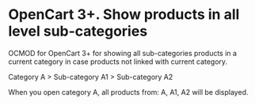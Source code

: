 # OpenCart 3+. Show products in all level sub-categories

OCMOD for OpenCart 3+ for showing all sub-categories products in a current category in case products not linked with current category.

Category A > Sub-category A1 > Sub-category A2

When you open category A, all products from: A, A1, A2 will be displayed.
